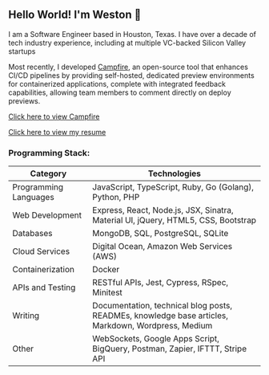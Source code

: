 ## Hello World! I'm Weston 👋 

I am a Software Engineer based in Houston, Texas. I have over a decade of tech industry experience, including at multiple VC-backed Silicon Valley startups

Most recently, I developed [Campfire](https://campfire-previews.github.io), an open-source tool that enhances CI/CD pipelines by providing self-hosted, dedicated preview environments for containerized applications, complete with integrated feedback capabilities, allowing team members to comment directly on deploy previews.

[Click here to view Campfire](https://campfire-previews.github.io)

[Click here to view my resume](https://westonludeke.github.io)

### Programming Stack:

| Category              | Technologies                                  |
|-----------------------|-----------------------------------------------|
| Programming Languages | JavaScript, TypeScript, Ruby, Go (Golang), Python, PHP     |
| Web Development       | Express, React, Node.js, JSX, Sinatra, Material UI, jQuery, HTML5, CSS, Bootstrap |
| Databases             | MongoDB, SQL, PostgreSQL, SQLite                    |
| Cloud Services        | Digital Ocean, Amazon Web Services (AWS)     |
| Containerization      | Docker                                       |
| APIs and Testing      | RESTful APIs, Jest, Cypress, RSpec, Minitest                  |
| Writing               | Documentation, technical blog posts, READMEs, knowledge base articles, Markdown, Wordpress, Medium            |
| Other                 | WebSockets, Google Apps Script, BigQuery, Postman, Zapier, IFTTT, Stripe API                          |

<!-- ### Contact Me

You can read more about my experiences learning programming, as well as view my projects, on my personal blog [westonludeke.com](https://westonludeke.com) and on [Medium](https://westonludeke.medium.com/). You can also connect with me on [LinkedIn](https://linkedin.com/in/westonludeke). -->


<!--
**westonludeke/westonludeke** is a ✨ _special_ ✨ repository because its `README.md` (this file) appears on your GitHub profile.

Here are some ideas to get you started:

- 🔭 I’m currently working on ...
- 🌱 I’m currently learning ...
- 👯 I’m looking to collaborate on ...
- 🤔 I’m looking for help with ...
- 💬 Ask me about ...
- 📫 How to reach me: ...
- 😄 Pronouns: ...
- ⚡ Fun fact: ...
-->
